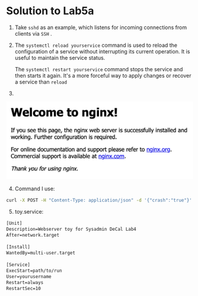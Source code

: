 # Solution to Lab5a

1. Take `sshd` as an example, which listens for incoming connections from clients via `SSH` . 

2. The `systemctl reload yourservice` command is used to reload the configuration of a service without interrupting its current operation. It is useful to maintain the service status. 

   The `systemctl restart yourservice` command stops the service and then starts it again. It's a more forceful way to apply changes or recover a service than `reload`
3. 

![nginx](../Image/nginx.png)

4. Command I use: 
```bash
curl -X POST -H "Content-Type: application/json" -d '{"crash":"true"}' http://localhost:5000/crash
```
5. toy.service:

```
[Unit]
Description=Webserver toy for Sysadmin DeCal Lab4
After=network.target

[Install]
WantedBy=multi-user.target

[Service]
ExecStart=path/to/run
User=yourusername
Restart=always
RestartSec=10
